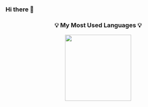 ### Hi there 👋


<h3 align="center">💡 My Most Used Languages 💡</h3>
<p align="center">
  <a href="https://github.com/${lelo52}">
    <a href="https://github.com/lelo52"><img align="center" style="height:180px" src="https://github-readme-stats.vercel.app/api/top-langs/?username=lelo52&layout=compact&theme=nord&hide_border=true" /></a> 
  </a>
</p>
